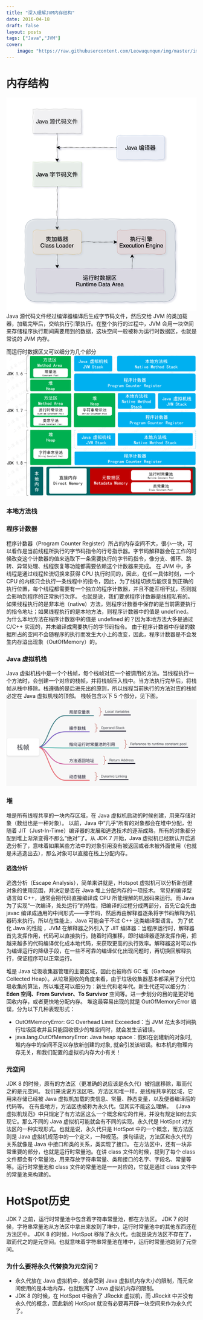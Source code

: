 ```yaml
---
title: "深入理解JVM内存结构"
date: 2016-04-18
draft: false
layout: posts
tags: ["Java","JVM"]
cover: 
    image: "https://raw.githubusercontent.com/Leowuqunqun/img/master/image202305262234444.png"
---
```


# 内存结构
![image.png](https://raw.githubusercontent.com/Leowuqunqun/img/master/image202305262234444.png)
Java 源代码文件经过编译器编译后生成字节码文件，然后交给 JVM 的类加载器，加载完毕后，交给执行引擎执行。在整个执行的过程中，JVM 会用一块空间来存储程序执行期间需要用到的数据，这块空间一般被称为运行时数据区，也就是常说的 JVM 内存。

而运行时数据区又可以细分为几个部分
![image.png](https://raw.githubusercontent.com/Leowuqunqun/img/master/image202305262235961.png)

### 本地方法栈
### 程序计数器
程序计数器（Program Counter Register）所占的内存空间不大，很小一块，可以看作是当前线程所执行的字节码指令的行号指示器。字节码解释器会在工作的时候改变这个计数器的值来选取下一条需要执行的字节码指令，像分支、循环、跳转、异常处理、线程恢复等功能都需要依赖这个计数器来完成。
在 JVM 中，多线程是通过线程轮流切换来获得 CPU 执行时间的，因此，在任一具体时刻，一个 CPU 的内核只会执行一条线程中的指令，因此，为了线程切换后能恢复到正确的执行位置，每个线程都需要有一个独立的程序计数器，并且不能互相干扰，否则就会影响到程序的正常执行次序。
也就是说，我们要求程序计数器是线程私有的。
如果线程执行的是非本地（native）方法，则程序计数器中保存的是当前需要执行的指令地址；如果线程执行的是本地方法，则程序计数器中的值是 undefined。
为什么本地方法在程序计数器中的值是 undefined 的？因为本地方法大多是通过 C/C++ 实现的，并未编译成需要执行的字节码指令。
由于程序计数器中存储的数据所占的空间不会随程序的执行而发生大小上的改变，因此，程序计数器是不会发生内存溢出现象（OutOfMemory）的。
### Java 虚拟机栈
Java 虚拟机栈中是一个个栈帧，每个栈帧对应一个被调用的方法。当线程执行一个方法时，会创建一个对应的栈帧，并将栈帧压入栈中。当方法执行完毕后，将栈帧从栈中移除。栈遵循的是后进先出的原则，所以线程当前执行的方法对应的栈帧必定在 Java 虚拟机栈的顶部。
栈帧包含以下 5 个部分，见下图。
![](https://raw.githubusercontent.com/Leowuqunqun/img/master/image202305262235634.png)

### 堆
堆是所有线程共享的一块内存区域，在 Java 虚拟机启动的时候创建，用来存储对象（数组也是一种对象）。
以前，Java 中“几乎”所有的对象都会在堆中分配，但随着 JIT（Just-In-Time）编译器的发展和逃逸技术的逐渐成熟，所有的对象都分配到堆上渐渐变得不那么“绝对”了。从 JDK 7 开始，Java 虚拟机已经默认开启逃逸分析了，意味着如果某些方法中的对象引用没有被返回或者未被外面使用（也就是未逃逸出去），那么对象可以直接在栈上分配内存。
#### 逃逸分析
逃逸分析（Escape Analysis），简单来讲就是，Hotspot 虚拟机可以分析新创建对象的使用范围，并决定是否在 Java 堆上分配内存的一项技术。
常见的编译型语言如 C++，通常会把代码直接编译成 CPU 所能理解的机器码来运行。而 Java 为了实现“一次编译，处处运行”的特性，把编译的过程分成两部分，首先它会先由 javac 编译成通用的中间形式——字节码，然后再由解释器逐条将字节码解释为机器码来执行。所以在性能上，Java 可能会干不过 C++ 这类编译型语言。
为了优化 Java 的性能 ，JVM 在解释器之外引入了 JIT 编译器：当程序运行时，解释器首先发挥作用，代码可以直接执行。随着时间推移，即时编译器逐渐发挥作用，把越来越多的代码编译优化成本地代码，来获取更高的执行效率。解释器这时可以作为编译运行的降级手段，在一些不可靠的编译优化出现问题时，再切换回解释执行，保证程序可以正常运行。

堆是 Java 垃圾收集器管理的主要区域，因此也被称作 GC 堆（Garbage Collected Heap）。从垃圾回收的角度来看，由于垃圾收集器基本都采用了分代垃圾收集的算法，所以堆还可以细分为：新生代和老年代。新生代还可以细分为：**Eden 空间、From Survivor、To Survivor** 空间等。进一步划分的目的是更好地回收内存，或者更快地分配内存。
堆这最容易出现的就是 OutOfMemoryError 错误，分为以下几种表现形式：

- OutOfMemoryError: GC Overhead Limit Exceeded：当 JVM 花太多时间执行垃圾回收并且只能回收很少的堆空间时，就会发生该错误。
- java.lang.OutOfMemoryError: Java heap space：假如在创建新的对象时, 堆内存中的空间不足以存放新创建的对象, 就会引发该错误。和本机的物理内存无关，和我们配置的虚拟机内存大小有关！
### 元空间
JDK 8 的时候，原有的方法区（更准确的说应该是永久代）被彻底移除，取而代之的是元空间。
我们来说说方法区吧。方法区和堆一样，是线程共享的区域，它用来存储已经被 Java 虚拟机加载的类信息、常量、静态变量，以及便器编译后的代码等。
在有些地方，方法区也被称为永久代。但其实不能这么理解。
《Java 虚拟机规范》中只规定了有方法区这么一个概念和它的作用，并没有规定如何去实现它。那么不同的 Java 虚拟机可能就会有不同的实现。永久代是 HotSpot 对方法区的一种实现形式。也就是说，永久代只是 HotSpot 中的一个概念，而方法区则是 Java 虚拟机规范中的一个定义，一种规范。
换句话说，方法区和永久代的关系就像是 Java 中接口和类的关系，类实现了接口。
在方法区中，还有一块非常重要的部分，也就是运行时常量池。在讲 class 文件的时候，提到了每个 class 文件都会有个常量池，用来存放字符串常量、类和接口的名字、字段名、常量等等。运行时常量池和 class 文件的常量池是一一对应的，它就是通过 class 文件中的常量池来构建的。

# HotSpot历史
JDK 7 之前，运行时常量池中包含着字符串常量池，都在方法区。
JDK 7 的时候，字符串常量池从方法区中拿出来放到了堆中，运行时常量池中的其他东西还在方法区中。
JDK 8 的时候，HotSpot 移除了永久代，也就是说方法区不存在了，取而代之的是元空间。也就意味着字符串常量池在堆中，运行时常量池跑到了元空间。
### 为什么要将永久代替换为元空间？

- 永久代放在 Java 虚拟机中，就会受到 Java 虚拟机内存大小的限制，而元空间使用的是本地内存，也就脱离了 Java 虚拟机内存的限制。
- JDK 8 的时候，在 HotSpot 中融合了 JRockit 虚拟机，而 JRockit 中并没有永久代的概念，因此新的 HotSpot 就没有必要再开辟一块空间来作为永久代了。
